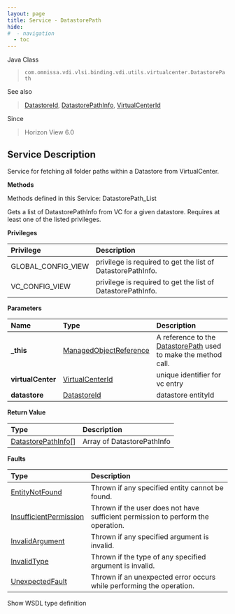 ```yaml
---
layout: page
title: Service - DatastorePath
hide:
#  - navigation
  - toc
---
```








Java Class
> `com.omnissa.vdi.vlsi.binding.vdi.utils.virtualcenter.DatastorePath`

See also
> [DatastoreId](vdi.entity.DatastoreId.md), [DatastorePathInfo](vdi.utils.virtualcenter.DatastorePath.DatastorePathInfo.md), [VirtualCenterId](vdi.entity.VirtualCenterId.md)

Since
> Horizon View 6.0





## Service Description

Service for fetching all folder paths within a Datastore from VirtualCenter.

**Methods**

Methods defined in this Service:
DatastorePath_List




Gets a list of DatastorePathInfo from VC for a given datastore. Requires at least one of the listed privileges.

**Privileges**

Privilege | Description
:---|:---
GLOBAL_CONFIG_VIEW|  privilege is required to get the list of DatastorePathInfo.
VC_CONFIG_VIEW|  privilege is required to get the list of DatastorePathInfo.



**Parameters**

 Name | Type | Description
:---|:---|:---
**_this**| [ManagedObjectReference](vmodl.ManagedObjectReference.md)|  A reference to the [DatastorePath](vdi.utils.virtualcenter.DatastorePath.md) used to make the method call.
**virtualCenter**| [VirtualCenterId](vdi.entity.VirtualCenterId.md)|  unique identifier for vc entry
**datastore**| [DatastoreId](vdi.entity.DatastoreId.md)|  datastore entityId




**Return Value**

Type | Description
:---|:---
[DatastorePathInfo[]](vdi.utils.virtualcenter.DatastorePath.DatastorePathInfo.md)| Array of DatastorePathInfo



**Faults**

Type | Description
:---|:---
[EntityNotFound](vdi.fault.EntityNotFound.md)| Thrown if any specified entity cannot be found.
[InsufficientPermission](vdi.fault.InsufficientPermission.md)| Thrown if the user does not have sufficient permission to perform the operation.
[InvalidArgument](vdi.fault.InvalidArgument.md)| Thrown if any specified argument is invalid.
[InvalidType](vdi.fault.InvalidType.md)| Thrown if the type of any specified argument is invalid.
[UnexpectedFault](vdi.fault.UnexpectedFault.md)| Thrown if an unexpected error occurs while performing the operation.

Show WSDL type definition












 
